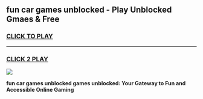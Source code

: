 
## fun car games unblocked - Play Unblocked Gmaes & Free
<h3>
<a href="https://premium.freeplayer.one?title=fun_car_games_unblocked&ref=20F">CLICK TO PLAY</a></h3>
<hr>

<h3>
<a href="https://premium.freeplayer.one?title=fun_car_games_unblocked&ref=20F">CLICK 2 PLAY</a>
  
</h3>

<a href="https://premium.freeplayer.one?title=fun_car_games_unblocked&ref=20F/"><img src="https://clearcache.store/games.png"></a>


**fun car games unblocked games unblocked: Your Gateway to Fun and Accessible Online Gaming**
